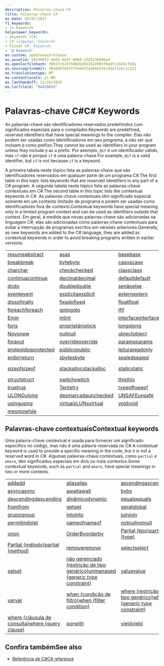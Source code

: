 ```yaml
---
description: Palavras-chave C#
title: Palavras-chave C#
ms.date: 03/07/2017
f1_keywords:
- cs.keywords
helpviewer_keywords:
- keywords [C#]
- C# language, keywords
- Visual C#, keywords
- '@ keyword'
ms.custom: updateeachrelease
ms.assetid: e929b0f2-4b92-4d37-8060-23d323b098ad
ms.openlocfilehash: 3991fc62d75982b395162e085f0adfcc6d3cfb9a
ms.sourcegitcommit: 30a686fd4377fe6472aa04e215c0de711bc1c322
ms.translationtype: MT
ms.contentlocale: pt-BR
ms.lasthandoff: 11/10/2020
ms.locfileid: "94439632"
---
```

# <a name="c-keywords"></a><span data-ttu-id="5b56d-103">Palavras-chave C#</span><span class="sxs-lookup"><span data-stu-id="5b56d-103">C# Keywords</span></span>

<span data-ttu-id="5b56d-104">As palavras-chave são identificadores reservados predefinidos com significados especiais para o compilador.</span><span class="sxs-lookup"><span data-stu-id="5b56d-104">Keywords are predefined, reserved identifiers that have special meanings to the compiler.</span></span> <span data-ttu-id="5b56d-105">Elas não podem ser usadas como identificadores em seu programa, a não ser que incluam `@` como prefixo.</span><span class="sxs-lookup"><span data-stu-id="5b56d-105">They cannot be used as identifiers in your program unless they include `@` as a prefix.</span></span> <span data-ttu-id="5b56d-106">Por exemplo, `@if` é um identificador válido, mas `if` não é porque `if` é uma palavra-chave.</span><span class="sxs-lookup"><span data-stu-id="5b56d-106">For example, `@if` is a valid identifier, but `if` is not because `if` is a keyword.</span></span>  
  
 <span data-ttu-id="5b56d-107">A primeira tabela neste tópico lista as palavras-chave que são identificadores reservados em qualquer parte de um programa C#.</span><span class="sxs-lookup"><span data-stu-id="5b56d-107">The first table in this topic lists keywords that are reserved identifiers in any part of a C# program.</span></span> <span data-ttu-id="5b56d-108">A segunda tabela neste tópico lista as palavras-chave contextuais em C#.</span><span class="sxs-lookup"><span data-stu-id="5b56d-108">The second table in this topic lists the contextual keywords in C#.</span></span> <span data-ttu-id="5b56d-109">As palavras-chave contextuais têm significado especial somente em um contexto limitado de programa e podem ser usadas como identificadores fora de contexto.</span><span class="sxs-lookup"><span data-stu-id="5b56d-109">Contextual keywords have special meaning only in a limited program context and can be used as identifiers outside that context.</span></span> <span data-ttu-id="5b56d-110">Em geral, à medida que novas palavras-chave são adicionadas na linguagem C#, elas são adicionadas como palavras-chave contextuais para evitar a interrupção de programas escritos em versões anteriores.</span><span class="sxs-lookup"><span data-stu-id="5b56d-110">Generally, as new keywords are added to the C# language, they are added as contextual keywords in order to avoid breaking programs written in earlier versions.</span></span>  
  
|||||  
|---|---|---|---|  
|[<span data-ttu-id="5b56d-111">resume</span><span class="sxs-lookup"><span data-stu-id="5b56d-111">abstract</span></span>](abstract.md)|[<span data-ttu-id="5b56d-112">as</span><span class="sxs-lookup"><span data-stu-id="5b56d-112">as</span></span>](../operators/type-testing-and-cast.md#as-operator)|[<span data-ttu-id="5b56d-113">base</span><span class="sxs-lookup"><span data-stu-id="5b56d-113">base</span></span>](base.md)|[<span data-ttu-id="5b56d-114">bool</span><span class="sxs-lookup"><span data-stu-id="5b56d-114">bool</span></span>](../builtin-types/bool.md)|  
|[<span data-ttu-id="5b56d-115">break</span><span class="sxs-lookup"><span data-stu-id="5b56d-115">break</span></span>](break.md)|[<span data-ttu-id="5b56d-116">byte</span><span class="sxs-lookup"><span data-stu-id="5b56d-116">byte</span></span>](../builtin-types/integral-numeric-types.md)|[<span data-ttu-id="5b56d-117">casos</span><span class="sxs-lookup"><span data-stu-id="5b56d-117">case</span></span>](switch.md)|[<span data-ttu-id="5b56d-118">catch</span><span class="sxs-lookup"><span data-stu-id="5b56d-118">catch</span></span>](try-catch.md)|  
|[<span data-ttu-id="5b56d-119">char</span><span class="sxs-lookup"><span data-stu-id="5b56d-119">char</span></span>](../builtin-types/char.md)|[<span data-ttu-id="5b56d-120">check</span><span class="sxs-lookup"><span data-stu-id="5b56d-120">checked</span></span>](checked.md)|[<span data-ttu-id="5b56d-121">class</span><span class="sxs-lookup"><span data-stu-id="5b56d-121">class</span></span>](class.md)|[<span data-ttu-id="5b56d-122">const</span><span class="sxs-lookup"><span data-stu-id="5b56d-122">const</span></span>](const.md)|  
|[<span data-ttu-id="5b56d-123">continua</span><span class="sxs-lookup"><span data-stu-id="5b56d-123">continue</span></span>](continue.md)|[<span data-ttu-id="5b56d-124">decimal</span><span class="sxs-lookup"><span data-stu-id="5b56d-124">decimal</span></span>](../builtin-types/floating-point-numeric-types.md)|[<span data-ttu-id="5b56d-125">default</span><span class="sxs-lookup"><span data-stu-id="5b56d-125">default</span></span>](default.md)|[<span data-ttu-id="5b56d-126">delegate</span><span class="sxs-lookup"><span data-stu-id="5b56d-126">delegate</span></span>](../builtin-types/reference-types.md)|  
|[<span data-ttu-id="5b56d-127">do</span><span class="sxs-lookup"><span data-stu-id="5b56d-127">do</span></span>](do.md)|[<span data-ttu-id="5b56d-128">double</span><span class="sxs-lookup"><span data-stu-id="5b56d-128">double</span></span>](../builtin-types/floating-point-numeric-types.md)|[<span data-ttu-id="5b56d-129">senão</span><span class="sxs-lookup"><span data-stu-id="5b56d-129">else</span></span>](if-else.md)|[<span data-ttu-id="5b56d-130">enumera</span><span class="sxs-lookup"><span data-stu-id="5b56d-130">enum</span></span>](../builtin-types/enum.md)|  
|[<span data-ttu-id="5b56d-131">event</span><span class="sxs-lookup"><span data-stu-id="5b56d-131">event</span></span>](event.md)|[<span data-ttu-id="5b56d-132">explicita</span><span class="sxs-lookup"><span data-stu-id="5b56d-132">explicit</span></span>](../operators/user-defined-conversion-operators.md)|[<span data-ttu-id="5b56d-133">extern</span><span class="sxs-lookup"><span data-stu-id="5b56d-133">extern</span></span>](extern.md)|[<span data-ttu-id="5b56d-134">false</span><span class="sxs-lookup"><span data-stu-id="5b56d-134">false</span></span>](../builtin-types/bool.md)|  
|[<span data-ttu-id="5b56d-135">disso</span><span class="sxs-lookup"><span data-stu-id="5b56d-135">finally</span></span>](try-finally.md)|[<span data-ttu-id="5b56d-136">fixado</span><span class="sxs-lookup"><span data-stu-id="5b56d-136">fixed</span></span>](fixed-statement.md)|[<span data-ttu-id="5b56d-137">float</span><span class="sxs-lookup"><span data-stu-id="5b56d-137">float</span></span>](../builtin-types/floating-point-numeric-types.md)|[<span data-ttu-id="5b56d-138">for</span><span class="sxs-lookup"><span data-stu-id="5b56d-138">for</span></span>](for.md)|  
|[<span data-ttu-id="5b56d-139">foreach</span><span class="sxs-lookup"><span data-stu-id="5b56d-139">foreach</span></span>](foreach-in.md)|[<span data-ttu-id="5b56d-140">goto</span><span class="sxs-lookup"><span data-stu-id="5b56d-140">goto</span></span>](goto.md)|[<span data-ttu-id="5b56d-141">if</span><span class="sxs-lookup"><span data-stu-id="5b56d-141">if</span></span>](if-else.md)|[<span data-ttu-id="5b56d-142">localiza</span><span class="sxs-lookup"><span data-stu-id="5b56d-142">implicit</span></span>](../operators/user-defined-conversion-operators.md)|  
|[<span data-ttu-id="5b56d-143">Em</span><span class="sxs-lookup"><span data-stu-id="5b56d-143">in</span></span>](in.md)|[<span data-ttu-id="5b56d-144">int</span><span class="sxs-lookup"><span data-stu-id="5b56d-144">int</span></span>](../builtin-types/integral-numeric-types.md)|[<span data-ttu-id="5b56d-145">interface</span><span class="sxs-lookup"><span data-stu-id="5b56d-145">interface</span></span>](interface.md)|[<span data-ttu-id="5b56d-146">interno</span><span class="sxs-lookup"><span data-stu-id="5b56d-146">internal</span></span>](internal.md)|
|[<span data-ttu-id="5b56d-147">for</span><span class="sxs-lookup"><span data-stu-id="5b56d-147">is</span></span>](is.md)|[<span data-ttu-id="5b56d-148">proprietário</span><span class="sxs-lookup"><span data-stu-id="5b56d-148">lock</span></span>](lock-statement.md)|[<span data-ttu-id="5b56d-149">longo</span><span class="sxs-lookup"><span data-stu-id="5b56d-149">long</span></span>](../builtin-types/integral-numeric-types.md)|[<span data-ttu-id="5b56d-150">namespace</span><span class="sxs-lookup"><span data-stu-id="5b56d-150">namespace</span></span>](namespace.md)|
|[<span data-ttu-id="5b56d-151">Novo</span><span class="sxs-lookup"><span data-stu-id="5b56d-151">new</span></span>](../operators/new-operator.md)|[<span data-ttu-id="5b56d-152">null</span><span class="sxs-lookup"><span data-stu-id="5b56d-152">null</span></span>](null.md)|[<span data-ttu-id="5b56d-153">object</span><span class="sxs-lookup"><span data-stu-id="5b56d-153">object</span></span>](../builtin-types/reference-types.md)|[<span data-ttu-id="5b56d-154">operator</span><span class="sxs-lookup"><span data-stu-id="5b56d-154">operator</span></span>](../operators/operator-overloading.md)|
|[<span data-ttu-id="5b56d-155">fora</span><span class="sxs-lookup"><span data-stu-id="5b56d-155">out</span></span>](out.md)|[<span data-ttu-id="5b56d-156">override</span><span class="sxs-lookup"><span data-stu-id="5b56d-156">override</span></span>](override.md)|[<span data-ttu-id="5b56d-157">params</span><span class="sxs-lookup"><span data-stu-id="5b56d-157">params</span></span>](params.md)|[<span data-ttu-id="5b56d-158">pessoal</span><span class="sxs-lookup"><span data-stu-id="5b56d-158">private</span></span>](private.md)|
|[<span data-ttu-id="5b56d-159">protegidos</span><span class="sxs-lookup"><span data-stu-id="5b56d-159">protected</span></span>](protected.md)|[<span data-ttu-id="5b56d-160">público</span><span class="sxs-lookup"><span data-stu-id="5b56d-160">public</span></span>](public.md)|[<span data-ttu-id="5b56d-161">leitura</span><span class="sxs-lookup"><span data-stu-id="5b56d-161">readonly</span></span>](readonly.md)|[<span data-ttu-id="5b56d-162">ref</span><span class="sxs-lookup"><span data-stu-id="5b56d-162">ref</span></span>](ref.md)|
|[<span data-ttu-id="5b56d-163">exibir</span><span class="sxs-lookup"><span data-stu-id="5b56d-163">return</span></span>](return.md)|[<span data-ttu-id="5b56d-164">sbyte</span><span class="sxs-lookup"><span data-stu-id="5b56d-164">sbyte</span></span>](../builtin-types/integral-numeric-types.md)|[<span data-ttu-id="5b56d-165">sealed</span><span class="sxs-lookup"><span data-stu-id="5b56d-165">sealed</span></span>](sealed.md)|[<span data-ttu-id="5b56d-166">short</span><span class="sxs-lookup"><span data-stu-id="5b56d-166">short</span></span>](../builtin-types/integral-numeric-types.md)||
[<span data-ttu-id="5b56d-167">sizeof</span><span class="sxs-lookup"><span data-stu-id="5b56d-167">sizeof</span></span>](../operators/sizeof.md)|[<span data-ttu-id="5b56d-168">stackalloc</span><span class="sxs-lookup"><span data-stu-id="5b56d-168">stackalloc</span></span>](../operators/stackalloc.md)|[<span data-ttu-id="5b56d-169">static</span><span class="sxs-lookup"><span data-stu-id="5b56d-169">static</span></span>](static.md)|[<span data-ttu-id="5b56d-170">cadeia de caracteres</span><span class="sxs-lookup"><span data-stu-id="5b56d-170">string</span></span>](../builtin-types/reference-types.md)|
|[<span data-ttu-id="5b56d-171">struct</span><span class="sxs-lookup"><span data-stu-id="5b56d-171">struct</span></span>](../builtin-types/struct.md)|[<span data-ttu-id="5b56d-172">switch</span><span class="sxs-lookup"><span data-stu-id="5b56d-172">switch</span></span>](switch.md)|[<span data-ttu-id="5b56d-173">this</span><span class="sxs-lookup"><span data-stu-id="5b56d-173">this</span></span>](this.md)|[<span data-ttu-id="5b56d-174">throw</span><span class="sxs-lookup"><span data-stu-id="5b56d-174">throw</span></span>](throw.md)|
|[<span data-ttu-id="5b56d-175">true</span><span class="sxs-lookup"><span data-stu-id="5b56d-175">true</span></span>](../builtin-types/bool.md)|[<span data-ttu-id="5b56d-176">Tente</span><span class="sxs-lookup"><span data-stu-id="5b56d-176">try</span></span>](try-catch.md)|[<span data-ttu-id="5b56d-177">typeof</span><span class="sxs-lookup"><span data-stu-id="5b56d-177">typeof</span></span>](../operators/type-testing-and-cast.md#typeof-operator)|[<span data-ttu-id="5b56d-178">uint</span><span class="sxs-lookup"><span data-stu-id="5b56d-178">uint</span></span>](../builtin-types/integral-numeric-types.md)|
|[<span data-ttu-id="5b56d-179">ULONG</span><span class="sxs-lookup"><span data-stu-id="5b56d-179">ulong</span></span>](../builtin-types/integral-numeric-types.md)|[<span data-ttu-id="5b56d-180">desmarcada</span><span class="sxs-lookup"><span data-stu-id="5b56d-180">unchecked</span></span>](unchecked.md)|[<span data-ttu-id="5b56d-181">UNSAFE</span><span class="sxs-lookup"><span data-stu-id="5b56d-181">unsafe</span></span>](unsafe.md)|[<span data-ttu-id="5b56d-182">ushort</span><span class="sxs-lookup"><span data-stu-id="5b56d-182">ushort</span></span>](../builtin-types/integral-numeric-types.md)|
|[<span data-ttu-id="5b56d-183">using</span><span class="sxs-lookup"><span data-stu-id="5b56d-183">using</span></span>](using.md)|[<span data-ttu-id="5b56d-184">virtuaisLUNs</span><span class="sxs-lookup"><span data-stu-id="5b56d-184">virtual</span></span>](virtual.md)|[<span data-ttu-id="5b56d-185">void</span><span class="sxs-lookup"><span data-stu-id="5b56d-185">void</span></span>](../builtin-types/void.md)|[<span data-ttu-id="5b56d-186">volatile</span><span class="sxs-lookup"><span data-stu-id="5b56d-186">volatile</span></span>](volatile.md)|
|[<span data-ttu-id="5b56d-187">mesmo</span><span class="sxs-lookup"><span data-stu-id="5b56d-187">while</span></span>](while.md)|

## <a name="contextual-keywords"></a><span data-ttu-id="5b56d-188">Palavras-chave contextuais</span><span class="sxs-lookup"><span data-stu-id="5b56d-188">Contextual keywords</span></span>

 <span data-ttu-id="5b56d-189">Uma palavra-chave contextual é usada para fornecer um significado específico no código, mas não é uma palavra reservada no C#.</span><span class="sxs-lookup"><span data-stu-id="5b56d-189">A contextual keyword is used to provide a specific meaning in the code, but it is not a reserved word in C#.</span></span> <span data-ttu-id="5b56d-190">Algumas palavras-chave contextuais, como `partial` e `where`, têm significados especiais em dois ou mais contextos.</span><span class="sxs-lookup"><span data-stu-id="5b56d-190">Some contextual keywords, such as `partial` and `where`, have special meanings in two or more contexts.</span></span>  
  
||||  
|---|---|---|  
|[<span data-ttu-id="5b56d-191">add</span><span class="sxs-lookup"><span data-stu-id="5b56d-191">add</span></span>](add.md)|[<span data-ttu-id="5b56d-192">alias</span><span class="sxs-lookup"><span data-stu-id="5b56d-192">alias</span></span>](extern-alias.md)|[<span data-ttu-id="5b56d-193">ascending</span><span class="sxs-lookup"><span data-stu-id="5b56d-193">ascending</span></span>](ascending.md)|
|[<span data-ttu-id="5b56d-194">async</span><span class="sxs-lookup"><span data-stu-id="5b56d-194">async</span></span>](async.md)|[<span data-ttu-id="5b56d-195">await</span><span class="sxs-lookup"><span data-stu-id="5b56d-195">await</span></span>](../operators/await.md)|[<span data-ttu-id="5b56d-196">by</span><span class="sxs-lookup"><span data-stu-id="5b56d-196">by</span></span>](by.md)|
|[<span data-ttu-id="5b56d-197">descending</span><span class="sxs-lookup"><span data-stu-id="5b56d-197">descending</span></span>](descending.md)|[<span data-ttu-id="5b56d-198">dinâmico</span><span class="sxs-lookup"><span data-stu-id="5b56d-198">dynamic</span></span>](../builtin-types/reference-types.md)|[<span data-ttu-id="5b56d-199">equals</span><span class="sxs-lookup"><span data-stu-id="5b56d-199">equals</span></span>](equals.md)|
|[<span data-ttu-id="5b56d-200">from</span><span class="sxs-lookup"><span data-stu-id="5b56d-200">from</span></span>](from-clause.md)|[<span data-ttu-id="5b56d-201">get</span><span class="sxs-lookup"><span data-stu-id="5b56d-201">get</span></span>](get.md)|[<span data-ttu-id="5b56d-202">geral</span><span class="sxs-lookup"><span data-stu-id="5b56d-202">global</span></span>](../operators/namespace-alias-qualifier.md)|
|[<span data-ttu-id="5b56d-203">grupo</span><span class="sxs-lookup"><span data-stu-id="5b56d-203">group</span></span>](group-clause.md)|[<span data-ttu-id="5b56d-204">into</span><span class="sxs-lookup"><span data-stu-id="5b56d-204">into</span></span>](into.md)|[<span data-ttu-id="5b56d-205">join</span><span class="sxs-lookup"><span data-stu-id="5b56d-205">join</span></span>](join-clause.md)|
|[<span data-ttu-id="5b56d-206">permitindo</span><span class="sxs-lookup"><span data-stu-id="5b56d-206">let</span></span>](let-clause.md)|[<span data-ttu-id="5b56d-207">nameof</span><span class="sxs-lookup"><span data-stu-id="5b56d-207">nameof</span></span>](../operators/nameof.md)|[<span data-ttu-id="5b56d-208">notnull</span><span class="sxs-lookup"><span data-stu-id="5b56d-208">notnull</span></span>](../../programming-guide/generics/constraints-on-type-parameters.md#notnull-constraint)|
|[<span data-ttu-id="5b56d-209">on</span><span class="sxs-lookup"><span data-stu-id="5b56d-209">on</span></span>](on.md)|[<span data-ttu-id="5b56d-210">OrderBy</span><span class="sxs-lookup"><span data-stu-id="5b56d-210">orderby</span></span>](orderby-clause.md)|[<span data-ttu-id="5b56d-211">Partial (tipo)</span><span class="sxs-lookup"><span data-stu-id="5b56d-211">partial (type)</span></span>](partial-type.md)|
|[<span data-ttu-id="5b56d-212">Partial (método)</span><span class="sxs-lookup"><span data-stu-id="5b56d-212">partial (method)</span></span>](partial-method.md)|[<span data-ttu-id="5b56d-213">remove</span><span class="sxs-lookup"><span data-stu-id="5b56d-213">remove</span></span>](remove.md)|[<span data-ttu-id="5b56d-214">select</span><span class="sxs-lookup"><span data-stu-id="5b56d-214">select</span></span>](select-clause.md)|
|[<span data-ttu-id="5b56d-215">set</span><span class="sxs-lookup"><span data-stu-id="5b56d-215">set</span></span>](set.md)|[<span data-ttu-id="5b56d-216">não gerenciado (restrição de tipo genérico)</span><span class="sxs-lookup"><span data-stu-id="5b56d-216">unmanaged (generic type constraint)</span></span>](../../programming-guide/generics/constraints-on-type-parameters.md#unmanaged-constraint)|[<span data-ttu-id="5b56d-217">value</span><span class="sxs-lookup"><span data-stu-id="5b56d-217">value</span></span>](value.md)|
|[<span data-ttu-id="5b56d-218">var</span><span class="sxs-lookup"><span data-stu-id="5b56d-218">var</span></span>](var.md)|[<span data-ttu-id="5b56d-219">when (condição de filtro)</span><span class="sxs-lookup"><span data-stu-id="5b56d-219">when (filter condition)</span></span>](when.md)|[<span data-ttu-id="5b56d-220">where (restrição de tipo genérico)</span><span class="sxs-lookup"><span data-stu-id="5b56d-220">where (generic type constraint)</span></span>](where-generic-type-constraint.md)|
|[<span data-ttu-id="5b56d-221">where (cláusula de consulta)</span><span class="sxs-lookup"><span data-stu-id="5b56d-221">where (query clause)</span></span>](where-clause.md)|[<span data-ttu-id="5b56d-222">por</span><span class="sxs-lookup"><span data-stu-id="5b56d-222">with</span></span>](../operators/with-expression.md)|[<span data-ttu-id="5b56d-223">yield</span><span class="sxs-lookup"><span data-stu-id="5b56d-223">yield</span></span>](yield.md)|
  
## <a name="see-also"></a><span data-ttu-id="5b56d-224">Confira também</span><span class="sxs-lookup"><span data-stu-id="5b56d-224">See also</span></span>

- [<span data-ttu-id="5b56d-225">Referência de C#</span><span class="sxs-lookup"><span data-stu-id="5b56d-225">C# reference</span></span>](../index.md)
